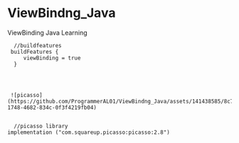 # ViewBindng_Java
ViewBinding Java Learning

      //buildfeatures
     buildFeatures {
         viewBinding = true
      }




     ![picasso](https://github.com/ProgrammerAL01/ViewBindng_Java/assets/141438585/8c750c84-1748-4682-834c-0f3f4219fb04)


      //picasso library
    implementation ("com.squareup.picasso:picasso:2.8")

